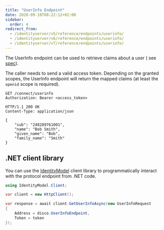 ```yaml
---
title: "UserInfo Endpoint"
date: 2020-09-10T08:22:12+02:00
sidebar:
  order: 4
redirect_from:
  - /identityserver/v5/reference/endpoints/userinfo/
  - /identityserver/v6/reference/endpoints/userinfo/
  - /identityserver/v7/reference/endpoints/userinfo/
---
```


The UserInfo endpoint can be used to retrieve claims about a user (
see [spec](https://openid.net/specs/openid-connect-core-1_0.html#userinfo)).

The caller needs to send a valid access token.
Depending on the granted scopes, the UserInfo endpoint will return the mapped claims (at least the `openid` scope is
required).

```text
GET /connect/userinfo
Authorization: Bearer <access_token>
```

```text
HTTP/1.1 200 OK
Content-Type: application/json

{
    "sub": "248289761001",
    "name": "Bob Smith",
    "given_name": "Bob",
    "family_name": "Smith"
}
```

## .NET client library

You can use the [IdentityModel](https://identitymodel.readthedocs.io) client library to programmatically interact with
the protocol endpoint from .NET code.

```cs
using IdentityModel.Client;

var client = new HttpClient();

var response = await client.GetUserInfoAsync(new UserInfoRequest
{
    Address = disco.UserInfoEndpoint,
    Token = token
});
```